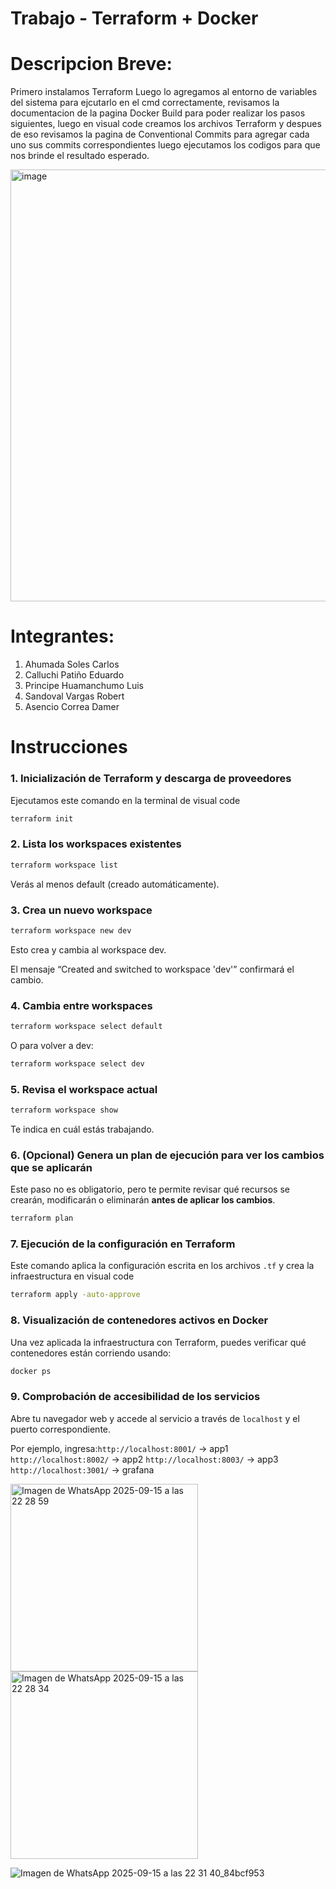 # Trabajo - Terraform + Docker

# Descripcion Breve:
Primero instalamos Terraform Luego lo agregamos al entorno de variables del sistema para ejcutarlo en el cmd correctamente, revisamos la documentacion de la pagina Docker Build para poder realizar los pasos siguientes, luego en visual code creamos los archivos Terraform y despues de eso revisamos la pagina de Conventional Commits para agregar cada uno sus commits correspondientes luego ejecutamos los codigos para que nos brinde el resultado esperado.

<img width="1241" height="691" alt="image" src="https://github.com/user-attachments/assets/6fd4003f-fe07-4a4d-b2d3-cedee624e9b2" />


# Integrantes:

1. Ahumada Soles Carlos
2. Calluchi Patiño  Eduardo
3. Principe Huamanchumo Luis
4. Sandoval Vargas Robert
5. Asencio Correa Damer

# Instrucciones

### 1. Inicialización de Terraform y descarga de proveedores

Ejecutamos este comando en la terminal de visual code

```bash
terraform init
```
### 2. Lista los workspaces existentes
```bash
terraform workspace list
```

Verás al menos default (creado automáticamente).

### 3. Crea un nuevo workspace
```bash
terraform workspace new dev
```

Esto crea y cambia al workspace dev.

El mensaje “Created and switched to workspace 'dev'” confirmará el cambio.

### 4. Cambia entre workspaces
```bash
terraform workspace select default
```

O para volver a dev:
```bash
terraform workspace select dev
```

### 5. Revisa el workspace actual
```bash
terraform workspace show
```
Te indica en cuál estás trabajando.


### 6. (Opcional) Genera un plan de ejecución para ver los cambios que se aplicarán

Este paso no es obligatorio, pero te permite revisar qué recursos se crearán, modificarán o eliminarán **antes de aplicar los cambios**.

```bash
terraform plan
```

### 7. Ejecución de la configuración en Terraform

Este comando aplica la configuración escrita en los archivos `.tf` y crea la infraestructura en visual code

```bash
terraform apply -auto-approve
```

### 8. Visualización de contenedores activos en Docker

Una vez aplicada la infraestructura con Terraform, puedes verificar qué contenedores están corriendo usando:

```bash
docker ps
```
### 9. Comprobación de accesibilidad de los servicios

Abre tu navegador web y accede al servicio a través de `localhost` y el puerto correspondiente.

Por ejemplo, ingresa:`http://localhost:8001/` -> app1
                     `http://localhost:8002/` -> app2
                     `http://localhost:8003/` -> app3
                     `http://localhost:3001/` -> grafana

                     
<img src="https://github.com/user-attachments/assets/98dabef6-3839-444c-87df-13235149a9d9" alt="Imagen de WhatsApp 2025-09-15 a las 22 28 59" width="300"/>



<img src="https://github.com/user-attachments/assets/e335b7ae-312c-48d6-b841-1d0cccfa2b14" alt="Imagen de WhatsApp 2025-09-15 a las 22 28 34" width="300"/>

![Imagen de WhatsApp 2025-09-15 a las 22 31 40_84bcf953](https://github.com/user-attachments/assets/b9f7cd17-f7f3-4cd1-8d70-24a5b65ccca9)
















